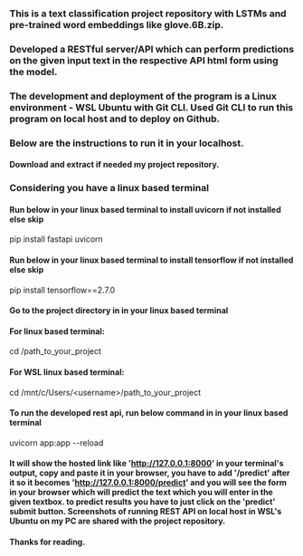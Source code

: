 ### This is a text classification project repository with LSTMs and pre-trained word embeddings like glove.6B.zip.
### Developed a RESTful server/API which can perform predictions on the given input text in the respective API html form using the model. 
### The development and deployment of the program is a Linux environment - WSL Ubuntu with Git CLI. Used Git CLI to run this program on local host and to deploy on Github.





### Below are the instructions to run it in your localhost.

#### Download and extract if needed my project repository.

### Considering you have a linux based terminal
#### Run below in your linux based terminal to install uvicorn if not installed else skip
pip install fastapi uvicorn

#### Run below in your linux based terminal  to install tensorflow if not installed else skip
pip install tensorflow==2.7.0

#### Go to the project directory in in your linux based terminal
#### For linux based  terminal: 
cd /path_to_your_project

#### For WSL linux based terminal:
cd /mnt/c/Users/\<username>\/path_to_your_project

#### To run the developed rest api, run below command in in your linux based terminal 
uvicorn app:app --reload

#### It will show the hosted link like 'http://127.0.0.1:8000' in your terminal's output, copy and paste it in your browser, you have to add '/predict' after it so it becomes 'http://127.0.0.1:8000/predict' and you will see the form in your browser which will predict the text which you will enter in the given textbox. to predict results you have to just click on the 'predict' submit button. Screenshots of running REST API on local host in WSL's Ubuntu on my PC are shared with the project repository. 

#### Thanks for reading.
